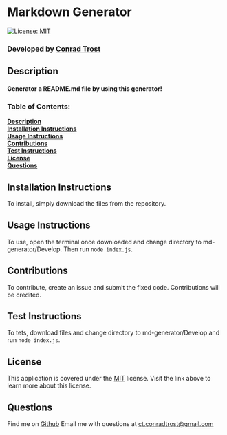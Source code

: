 
  # Markdown Generator
  [![License: MIT](https://img.shields.io/badge/License-MIT-yellow.svg)](https://opensource.org/licenses/MIT)
  ### Developed by [**Conrad Trost**](https://github.com/retro1967)

  ## Description
  #### Generator a README.md file by using this generator!

  ### Table of Contents:

  **[Description](#description)**<br>
  **[Installation Instructions](#installation-instructions)**<br>
  **[Usage Instructions](#usage-instructions)**<br>
  **[Contributions](#contributions)**<br>
  **[Test Instructions](#test-instructions)**<br>
  **[License](#license)**<br>
  **[Questions](#questions)**<br>

  ## Installation Instructions
  To install, simply download the files from the repository.

  ## Usage Instructions 
  To use, open the terminal once downloaded and change directory to md-generator/Develop. Then run `node index.js`.

  ## Contributions
  To contribute, create an issue and submit the fixed code. Contributions will be credited.

  ## Test Instructions
  To tets, download files and change directory to md-generator/Develop and run `node index.js`.

  ## License
  This application is covered under the [MIT](https://opensource.org/licenses/MIT) license.
  Visit the link above to learn more about this license.

  ## Questions

  Find me on [Github](https://github.com/retro1967)
  Email me with questions at ct.conradtrost@gmail.com
